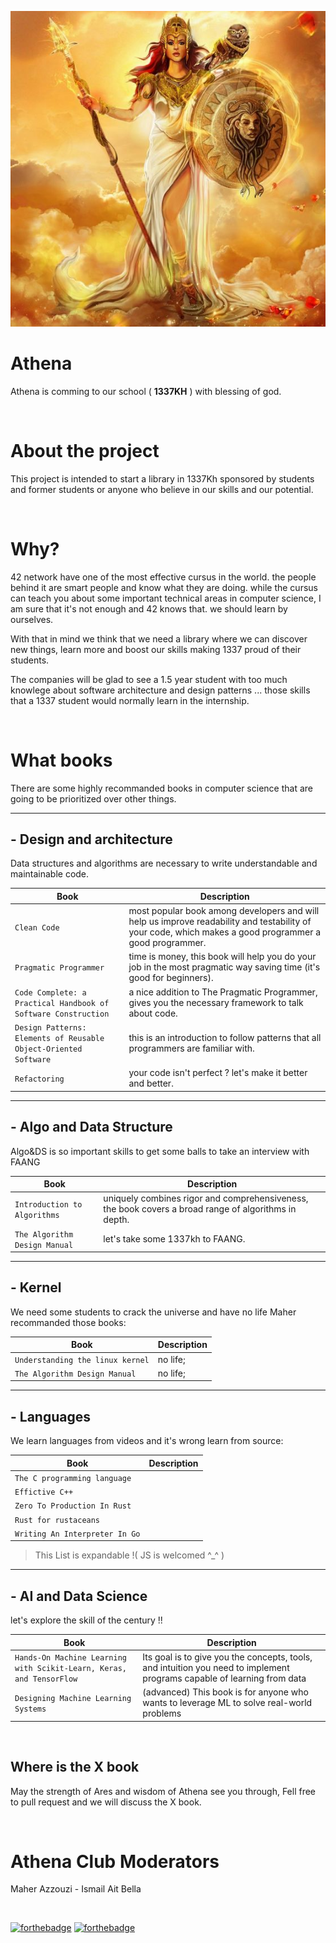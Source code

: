 ![Athena](./assets/athena_picture.jpg)

# Athena
Athena is comming to our school ( **1337KH** ) with blessing of god.

&nbsp;

# About the project
This project is intended to start a library in 1337Kh sponsored
by students and former students or anyone who believe in our skills
and our potential.

&nbsp;

# Why?
42 network have one of the most effective cursus in the world.
the people behind it are smart people and know what they are doing.
while the cursus can teach you about some important technical areas in computer science,
I am sure that it's not enough and 42 knows that. we should learn by ourselves.

With that in mind we think that we need a library where we can discover new things,
learn more and boost our skills making 1337 proud of their students.

The companies will be glad to see a 1.5 year student with too much knowlege about software
architecture and design patterns ...
those skills that a 1337 student would normally learn in the internship.

&nbsp;

# What books
There are some highly recommanded books in computer science that are going to be prioritized over other things.

***

## **- Design and architecture**
Data structures and algorithms are necessary to write understandable and maintainable code.

| Book | Description |
| ---- | ----------- |
| `Clean Code` | most popular book among developers and will help us improve readability and testability of your code, which makes a good programmer a good programmer. |
| `Pragmatic Programmer` | time is money, this book will help you do your job in the most pragmatic way saving time (it's good for beginners). |
| `Code Complete: a Practical Handbook of Software Construction` | a nice addition to The Pragmatic Programmer, gives you the necessary framework to talk about code. |
| `Design Patterns: Elements of Reusable Object-Oriented Software` | this is an introduction to follow patterns that all programmers are familiar with. |
| `Refactoring` | your code isn't perfect ? let's make it better and better. |

***

## **- Algo and Data Structure**
Algo&DS is so important skills to get some balls to take an interview with FAANG 

| Book | Description |
| ---- | ----------- |
| `Introduction to Algorithms`  | uniquely combines rigor and comprehensiveness, the book covers a broad range of algorithms in depth. |
| `The Algorithm Design Manual` | let's take some 1337kh to FAANG. |

***

## **- Kernel**
We need some students to crack the universe and have no life Maher recommanded those books:

| Book | Description |
| ---- | ----------- |
| `Understanding the linux kernel` | no life; |
| `The Algorithm Design Manual`    | no life; |

***

## **- Languages**
We learn languages from videos and it's wrong learn from source:

| Book | Description |
| ---- | ----------- |
| `The C programming language`   | |
| `Effictive C++`                | |
| `Zero To Production In Rust`   | |
| `Rust for rustaceans`          | |
| `Writing An Interpreter In Go` | |

> This List is expandable !( JS is welcomed ^_^ )

***

## **- AI and Data Science**
let's explore the skill of the century !! 

| Book | Description |
| ---- | ----------- |
| `Hands-On Machine Learning with Scikit-Learn, Keras, and TensorFlow`  | Its goal is to give you the concepts, tools, and intuition you need to implement programs capable of learning from data |
| `Designing Machine Learning Systems` | (advanced) This book is for anyone who wants to leverage ML to solve real-world problems |

&nbsp;

## Where is the X book
May the strength of Ares and wisdom of Athena see you through, 
Fell free to pull request and we will discuss the X book.

&nbsp;

# Athena Club Moderators
Maher Azzouzi - Ismail Ait Bella

&nbsp;

[![forthebadge](https://forthebadge.com/images/badges/built-with-love.svg)](https://forthebadge.com)
[![forthebadge](https://forthebadge.com/images/badges/for-you.svg)](https://forthebadge.com)